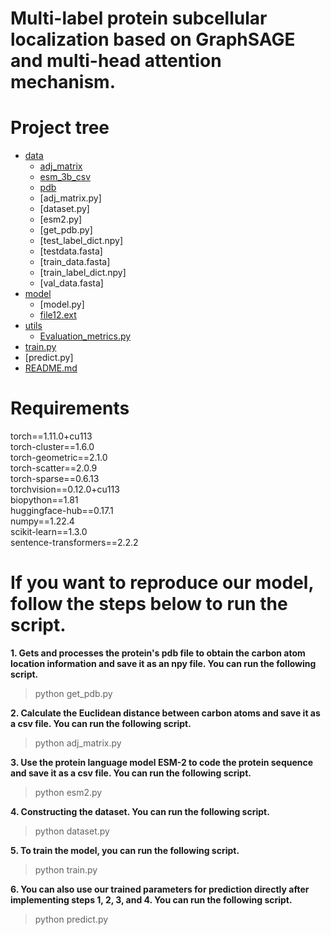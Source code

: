# Multi-label protein subcellular localization based on GraphSAGE and multi-head attention mechanism.  

# Project tree

 * [data](./dir2)
   * [adj_matrix](./dir2/file21.ext)
   * [esm_3b_csv](./dir2/file22.ext)
   * [pdb](./dir2/file23.ext)
   * [adj_matrix.py]
   * [dataset.py]
   * [esm2.py]
   * [get_pdb.py]
   * [test_label_dict.npy]
   * [testdata.fasta]
   * [train_data.fasta]
   * [train_label_dict.npy]
   * [val_data.fasta]
 * [model](./dir1)
   * [model.py]
   * [file12.ext](./dir1/file12.ext)
 * [utils](./file_in_root.ext)
   * [Evaluation_metrics.py](./dir1/file12.ext)
 * [train.py](./file_in_root.ext)
 * [predict.py]
 * [README.md](./README.md)
 
**Requirements**
=
torch==1.11.0+cu113  
torch-cluster==1.6.0  
torch-geometric==2.1.0  
torch-scatter==2.0.9  
torch-sparse==0.6.13  
torchvision==0.12.0+cu113  
biopython==1.81  
huggingface-hub==0.17.1  
numpy==1.22.4  
scikit-learn==1.3.0  
sentence-transformers==2.2.2  

**If you want to reproduce our model, follow the steps below to run the script.**
=
**1. Gets and processes the protein's pdb file to obtain the carbon atom location information and save it as an npy file. You can run the following script.**   
> python get_pdb.py
  
**2. Calculate the Euclidean distance between carbon atoms and save it as a csv file. You can run the following script.**  
> python adj_matrix.py
      
**3. Use the protein language model ESM-2 to code the protein sequence and save it as a csv file. You can run the following script.**    
> python esm2.py
  
**4. Constructing the dataset. You can run the following script.**  
> python dataset.py
    
**5. To train the model, you can run the following script.**    
> python train.py
    
**6. You can also use our trained parameters for prediction directly after implementing steps 1, 2, 3, and 4. You can run the following script.**  
> python predict.py
    
